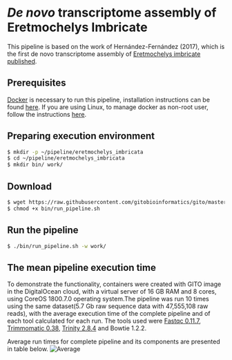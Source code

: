# _De novo_ transcriptome assembly of Eretmochelys Imbricate

This pipeline is based on the work of Hernández-Fernández (2017), which is the first de novo transcriptome assembly of [Eretmochelys imbricate published](https://doi.org/10.1016/j.dib.2017.10.015).

## Prerequisites
[Docker](https://www.docker.com) is necessary to run this pipeline, installation instructions can be found [here](https://docs.docker.com/install). If you are using Linux, to manage docker as non-root user, follow the instructions [here](https://docs.docker.com/install/linux/linux-postinstall/#manage-docker-as-a-non-root-user).

## Preparing execution environment
```sh
$ mkdir -p ~/pipeline/eretmochelys_imbricata
$ cd ~/pipeline/eretmochelys_imbricata
$ mkdir bin/ work/
```

## Download 
```sh
$ wget https://raw.githubusercontent.com/gitobioinformatics/gito/master/examples/eretmochelys_imbricata/run_pipeline.sh -O bin/
$ chmod +x bin/run_pipeline.sh
```

## Run the pipeline
```sh
$ ./bin/run_pipeline.sh -w work/
```

## The mean pipeline execution time
To demonstrate the functionality, containers were created with GITO image in the DigitalOcean cloud, with a virtual server of 16 GB RAM and 8 cores, using CoreOS 1800.7.0 operating system.The pipeline was run 10 times using the same dataset(5.7 Gb raw sequence data with 47,555,108 raw reads), with the average execution time of the complete pipeline and of each tool calculated for each run. The tools used were [Fastqc 0.11.7](http://www.bioinformatics.babraham.ac.uk/projects/fastqc), [Trimmomatic 0.38](http://www.usadellab.org/cms/?page=trimmomatic), [Trinity 2.8.4](https://github.com/trinityrnaseq/trinityrnaseq/releases) and Bowtie 1.2.2.

Average run times for complete pipeline and its components are presented in table below.
![Average](https://raw.githubusercontent.com/gitobioinformatics/gito/master/average2.jpg)
